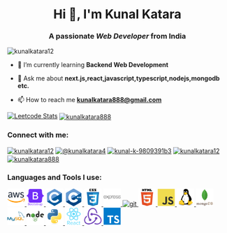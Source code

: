 <h1 align="center">Hi 👋, I'm Kunal Katara</h1>
<h3 align="center">A passionate <i>Web Developer</i> from India</h3>

<p align="left"> <img src="https://komarev.com/ghpvc/?username=kunalkatara12&label=Profile%20views&color=0e75b6&style=flat" alt="kunalkatara12" /> </p>

- 🌱 I’m currently learning **Backend Web Development**

- 💬 Ask me about **next.js,react,javascript,typescript,nodejs,mongodb etc.**

- 📫 How to reach me **kunalkatara888@gmail.com**

[![Leetcode Stats](https://leetcard.jacoblin.cool/kunalkatara888?theme=dark&font=Saira%20Semi%20Condensed)](https://leetcode.com/kunalkatara888/)
 <a href="https://leetcode.com/kunalkatara888/" target="blank"><img align="center" src="https://leetcode-badge-showcase.vercel.app/api?username=kunalkatara888&theme=dark" alt="kunalkatara888" height="300" width="400" /></a>

<h3 align="left">Connect with me:</h3>
<p align="left">
<a href="https://dev.to/kunalkatara12" target="blank"><img align="center" src="https://raw.githubusercontent.com/rahuldkjain/github-profile-readme-generator/master/src/images/icons/Social/devto.svg" alt="kunalkatara12" height="30" width="40" /></a>
<a href="https://twitter.com/@kunalkatara4" target="blank"><img align="center" src="https://raw.githubusercontent.com/rahuldkjain/github-profile-readme-generator/master/src/images/icons/Social/twitter.svg" alt="@kunalkatara4" height="30" width="40" /></a>
<a href="https://linkedin.com/in/kunal-k-9809391b3" target="blank"><img align="center" src="https://raw.githubusercontent.com/rahuldkjain/github-profile-readme-generator/master/src/images/icons/Social/linked-in-alt.svg" alt="kunal-k-9809391b3" height="30" width="40" /></a>
<a href="https://www.codechef.com/users/kunalkatara12" target="blank"><img align="center" src="https://cdn.jsdelivr.net/npm/simple-icons@3.1.0/icons/codechef.svg" alt="kunalkatara12" height="30" width="40" /></a>
  <a href="https://leetcode.com/kunalkatara888/" target="blank"><img align="center" src="https://cdn.jsdelivr.net/npm/simple-icons@3.1.0/icons/leetcode.svg" alt="kunalkatara888" height="30" width="40" /></a>
 
</p>

<h3 align="left">Languages and Tools I use:</h3>
<p align="left"> <a href="https://aws.amazon.com" target="_blank" rel="noreferrer"> <img src="https://raw.githubusercontent.com/devicons/devicon/master/icons/amazonwebservices/amazonwebservices-original-wordmark.svg" alt="aws" width="40" height="40"/> </a> <a href="https://getbootstrap.com" target="_blank" rel="noreferrer"> <img src="https://raw.githubusercontent.com/devicons/devicon/master/icons/bootstrap/bootstrap-plain-wordmark.svg" alt="bootstrap" width="40" height="40"/> </a> <a href="https://www.cprogramming.com/" target="_blank" rel="noreferrer"> <img src="https://raw.githubusercontent.com/devicons/devicon/master/icons/c/c-original.svg" alt="c" width="40" height="40"/> </a> <a href="https://www.w3schools.com/cpp/" target="_blank" rel="noreferrer"> <img src="https://raw.githubusercontent.com/devicons/devicon/master/icons/cplusplus/cplusplus-original.svg" alt="cplusplus" width="40" height="40"/> </a> <a href="https://www.w3schools.com/css/" target="_blank" rel="noreferrer"> <img src="https://raw.githubusercontent.com/devicons/devicon/master/icons/css3/css3-original-wordmark.svg" alt="css3" width="40" height="40"/> </a> <a href="https://expressjs.com" target="_blank" rel="noreferrer"> <img src="https://raw.githubusercontent.com/devicons/devicon/master/icons/express/express-original-wordmark.svg" alt="express" width="40" height="40"/> </a> <a href="https://git-scm.com/" target="_blank" rel="noreferrer"> <img src="https://www.vectorlogo.zone/logos/git-scm/git-scm-icon.svg" alt="git" width="40" height="40"/> </a> <a href="https://www.w3.org/html/" target="_blank" rel="noreferrer"> <img src="https://raw.githubusercontent.com/devicons/devicon/master/icons/html5/html5-original-wordmark.svg" alt="html5" width="40" height="40"/> </a> <a href="https://developer.mozilla.org/en-US/docs/Web/JavaScript" target="_blank" rel="noreferrer"> <img src="https://raw.githubusercontent.com/devicons/devicon/master/icons/javascript/javascript-original.svg" alt="javascript" width="40" height="40"/> </a> <a href="https://www.linux.org/" target="_blank" rel="noreferrer"> <img src="https://raw.githubusercontent.com/devicons/devicon/master/icons/linux/linux-original.svg" alt="linux" width="40" height="40"/> </a> <a href="https://www.mongodb.com/" target="_blank" rel="noreferrer"> <img src="https://raw.githubusercontent.com/devicons/devicon/master/icons/mongodb/mongodb-original-wordmark.svg" alt="mongodb" width="40" height="40"/> </a> <a href="https://www.mysql.com/" target="_blank" rel="noreferrer"> <img src="https://raw.githubusercontent.com/devicons/devicon/master/icons/mysql/mysql-original-wordmark.svg" alt="mysql" width="40" height="40"/> </a> <a href="https://nodejs.org" target="_blank" rel="noreferrer"> <img src="https://raw.githubusercontent.com/devicons/devicon/master/icons/nodejs/nodejs-original-wordmark.svg" alt="nodejs" width="40" height="40"/> </a> <a href="https://www.python.org" target="_blank" rel="noreferrer"> <img src="https://raw.githubusercontent.com/devicons/devicon/master/icons/python/python-original.svg" alt="python" width="40" height="40"/> </a> <a href="https://reactjs.org/" target="_blank" rel="noreferrer"> <img src="https://raw.githubusercontent.com/devicons/devicon/master/icons/react/react-original-wordmark.svg" alt="react" width="40" height="40"/> </a> <a href="https://redux.js.org" target="_blank" rel="noreferrer"> <img src="https://raw.githubusercontent.com/devicons/devicon/master/icons/redux/redux-original.svg" alt="redux" width="40" height="40"/> </a> <a href="https://www.typescriptlang.org/" target="_blank" rel="noreferrer"> <img src="https://raw.githubusercontent.com/devicons/devicon/master/icons/typescript/typescript-original.svg" alt="typescript" width="40" height="40"/> </a> </p>
